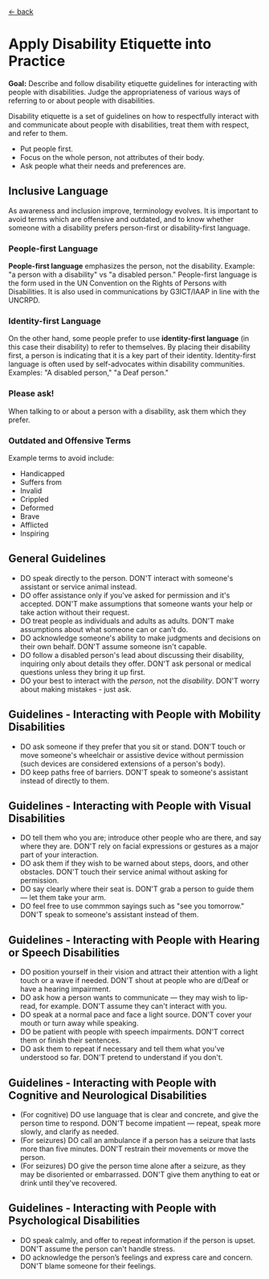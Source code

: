 [&larr; back](index.md)

# Apply Disability Etiquette into Practice

**Goal:** Describe and follow disability etiquette guidelines for interacting with people with disabilities. Judge the appropriateness of various ways of referring to or about people with disabilities.

Disability etiquette is a set of guidelines on how to respectfully interact with and communicate about people with disabilities, treat them with respect, and refer to them. 

* Put people first.
* Focus on the whole person, not attributes of their body.
* Ask people what their needs and preferences are.

## Inclusive Language

As awareness and inclusion improve, terminology evolves. It is important to avoid terms which are offensive and outdated, and to know whether someone with a disability prefers person-first or disability-first language.

### People-first Language

**People-first language** emphasizes the person, not the disability. Example: "a person with a disability" vs "a disabled person." People-first language is the form used in the UN Convention on the Rights of Persons with Disabilities. It is also used in communications by G3ICT/IAAP in line with the UNCRPD.

### Identity-first Language

On the other hand, some people prefer to use **identity-first language** (in this case their disability) to refer to themselves. By placing their disability first, a person is indicating that it is a key part of their identity. Identity-first language is often used by self-advocates within disability communities. Examples: "A disabled person," "a Deaf person."

### Please ask!

When talking to or about a person with a disability, ask them which they prefer.

### Outdated and Offensive Terms

Example terms to avoid include:

* Handicapped
* Suffers from
* Invalid
* Crippled
* Deformed
* Brave
* Afflicted
* Inspiring

## General Guidelines

* DO speak directly to the person. DON'T interact with someone's assistant or service animal instead.
* DO offer assistance only if you've asked for permission and it's accepted. DON'T make assumptions that someone wants your help or take action without their request.
* DO treat people as individuals and adults as adults. DON'T make assumptions about what someone can or can't do.
* DO acknowledge someone's ability to make judgments and decisions on their own behalf. DON'T assume someone isn't capable.
* DO follow a disabled person's lead about discussing their disability, inquiring only about details they offer. DON'T ask personal or medical questions unless they bring it up first.
* DO your best to interact with the *person*, not the *disability*. DON'T worry about making mistakes - just ask.

## Guidelines - Interacting with People with Mobility Disabilities

* DO ask someone if they prefer that you sit or stand. DON'T touch or move someone's wheelchair or assistive device without permission (such devices are considered extensions of a person's body). 
* DO keep paths free of barriers. DON'T speak to someone's assistant instead of directly to them.

## Guidelines - Interacting with People with Visual Disabilities

* DO tell them who you are; introduce other people who are there, and say where they are. DON'T rely on facial expressions or gestures as a major part of your interaction.
* DO ask them if they wish to be warned about steps, doors, and other obstacles. DON'T touch their service animal without asking for permission. 
* DO say clearly where their seat is. DON'T grab a person to guide them — let them take your arm.
* DO feel free to use commmon sayings such as "see you tomorrow." DON'T speak to someone's assistant instead of them.

## Guidelines - Interacting with People with Hearing or Speech Disabilities

* DO position yourself in their vision and attract their attention with a light touch or a wave if needed. DON'T shout at people who are d/Deaf or have a hearing impairment.
* DO ask how a person wants to communicate — they may wish to lip-read, for example. DON'T assume they can't interact with you.
* DO speak at a normal pace and face a light source. DON'T cover your mouth or turn away while speaking.
* DO be patient with people with speech impairments. DON'T correct them or finish their sentences.
* DO ask them to repeat if necessary and tell them what you've understood so far. DON'T pretend to understand if you don't.

## Guidelines - Interacting with People with Cognitive and Neurological Disabilities

* (For cognitive) DO use language that is clear and concrete, and give the person time to respond. DON'T become impatient — repeat, speak more slowly, and clarify as needed.
* (For seizures) DO call an ambulance if a person has a seizure that lasts more than five minutes. DON'T restrain their movements or move the person.
* (For seizures) DO give the person time alone after a seizure, as they may be disoriented or embarrassed. DON'T give them anything to eat or drink until they've recovered.

## Guidelines - Interacting with People with Psychological Disabilities

* DO speak calmly, and offer to repeat information if the person is upset. DON'T assume the person can't handle stress.
* DO acknowledge the person’s feelings and express care and concern. DON'T blame someone for their feelings.